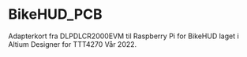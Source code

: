 # BikeHUD_PCB
Adapterkort fra DLPDLCR2000EVM til Raspberry Pi for BikeHUD laget i Altium Designer for TTT4270 Vår 2022.
